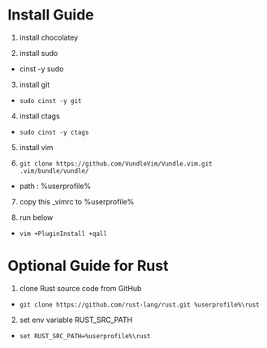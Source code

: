 # Install Guide

1. install chocolatey

2. install sudo
  * cinst -y sudo

3. install git
  * `sudo cinst -y git`

4. install ctags
  * `sudo cinst -y ctags`

5. install vim

6. `git clone https://github.com/VundleVim/Vundle.vim.git .vim/bundle/vundle/`
  * path : %userprofile%

7. copy this _vimrc to %userprofile%

8. run below
  * `vim +PluginInstall +qall`


# Optional Guide for Rust

1. clone Rust source code from GitHub
  * `git clone https://github.com/rust-lang/rust.git %userprofile%\rust`

2. set env variable RUST_SRC_PATH
  * `set RUST_SRC_PATH=%userprofile%\rust`
